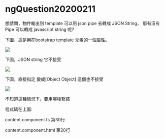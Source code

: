 # ngQuestion20200211
想請問，物件輸出到 template 可以用 json pipe 去轉成 JSON String， 那有沒有Pipe 可以轉成 javascript string 呢?

下圖，這是用在bootstrap template 元素的一個屬性。

![](https://cdn.cacher.io/attachments/u/3bjrfdy09ammu/xMmgN0PaDrW-oo4nY-TMXKLYuAxWxM52/g9jc75u6t.png)

下圖，JSON string 它不接受

![](https://cdn.cacher.io/attachments/u/3bjrfdy09ammu/ce6ERMTICuJrSJug17inIWiMxfHdjbXX/4cua19fak.png)

下圖，直接指定 變成[Object Object] 這個也不接受

![](https://cdn.cacher.io/attachments/u/3bjrfdy09ammu/dqzkIUI0SjY9f9NbjM2lRMHLxJA-IDOl/cxvl83gji.png)

不知道這種情況下，要用哪種繫結

程式碼在上面:

content.component.ts  第30行

content.component.html  第20行




